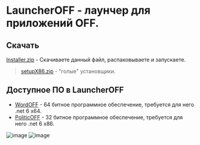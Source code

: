 # LauncherOFF - лаунчер для приложений OFF.
## Скачать
[Installer.zip](https://github.com/Camyil-89/LauncherOFF-Publish/files/12317448/Installer.zip) - Скачиваете данный файл, распаковываете и запускаете.

> [setupX86.zip](https://github.com/Camyil-89/LauncherOFF-Publish/files/12317450/setupX86.zip) - "голые" установщики.
## Доступное ПО в LauncherOFF
- [WordOFF](https://github.com/Camyil-89/WordOFF-Publish) - 64 битное программное обеспечение, требуется для него .net 6 x64.
- [PoliticOFF](https://github.com/Camyil-89/PoliticOFF-Publish) - 32 битное программное обеспечение, требуется для него .net 6 x86.

![image](https://github.com/Camyil-89/LauncherOFF-Publish/assets/76705837/f2cf8ece-5f6e-4b4f-98aa-adef0f8f34bb)
![image](https://github.com/Camyil-89/LauncherOFF-Publish/assets/76705837/d4cb13c3-3331-4988-9089-f5cf73ff2654)


